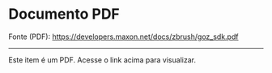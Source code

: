 # Documento PDF

Fonte (PDF): https://developers.maxon.net/docs/zbrush/goz_sdk.pdf

---

Este item é um PDF. Acesse o link acima para visualizar.

